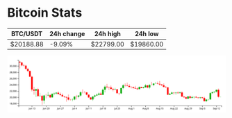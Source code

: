 # Bitcoin Stats

BTC/USDT|24h change|24h high|24h low|
|---|---|---|---|
|$20188.88|-9.09%|$22799.00|$19860.00|

<img src="./chart.svg">
